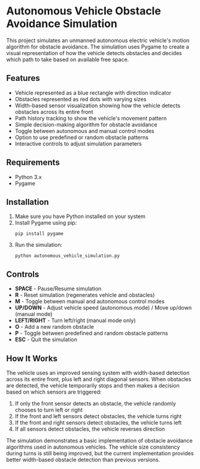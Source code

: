 # Autonomous Vehicle Obstacle Avoidance Simulation

This project simulates an unmanned autonomous electric vehicle's motion algorithm for obstacle avoidance. The simulation uses Pygame to create a visual representation of how the vehicle detects obstacles and decides which path to take based on available free space.

## Features

- Vehicle represented as a blue rectangle with direction indicator
- Obstacles represented as red dots with varying sizes
- Width-based sensor visualization showing how the vehicle detects obstacles across its entire front
- Path history tracking to show the vehicle's movement pattern
- Simple decision-making algorithm for obstacle avoidance
- Toggle between autonomous and manual control modes
- Option to use predefined or random obstacle patterns
- Interactive controls to adjust simulation parameters

## Requirements

- Python 3.x
- Pygame

## Installation

1. Make sure you have Python installed on your system
2. Install Pygame using pip:
   ```
   pip install pygame
   ```
3. Run the simulation:
   ```
   python autonomous_vehicle_simulation.py
   ```

## Controls

- **SPACE** - Pause/Resume simulation
- **R** - Reset simulation (regenerates vehicle and obstacles)
- **M** - Toggle between manual and autonomous control modes
- **UP/DOWN** - Adjust vehicle speed (autonomous mode) / Move up/down (manual mode)
- **LEFT/RIGHT** - Turn left/right (manual mode only)
- **O** - Add a new random obstacle
- **P** - Toggle between predefined and random obstacle patterns
- **ESC** - Quit the simulation

## How It Works

The vehicle uses an improved sensing system with width-based detection across its entire front, plus left and right diagonal sensors. When obstacles are detected, the vehicle temporarily stops and then makes a decision based on which sensors are triggered:

1. If only the front sensor detects an obstacle, the vehicle randomly chooses to turn left or right
2. If the front and left sensors detect obstacles, the vehicle turns right
3. If the front and right sensors detect obstacles, the vehicle turns left
4. If all sensors detect obstacles, the vehicle reverses direction

The simulation demonstrates a basic implementation of obstacle avoidance algorithms used in autonomous vehicles. The vehicle size consistency during turns is still being improved, but the current implementation provides better width-based obstacle detection than previous versions.